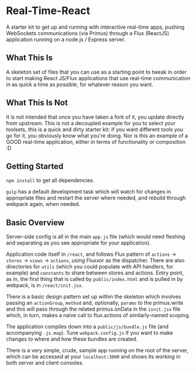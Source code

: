 # Real-Time-React

A starter kit to get up and running with interactive real-time apps, pushing WebSockets communications (via Primus) through a Flux (ReactJS) application running on a node.js / Express server.

## What This Is

A skeleton set of files that you can use as a starting point to tweak in order to start making React JS/Flux applications that use real-time communication in as quick a time as possible, for whatever reason you want.

## What This Is Not

It is not intended that once you have taken a fork of it, you update directly from upstream.  This is not a decoupled example for you to select your toolsets, this is a quick and dirty starter kit: if you want different tools you go for it, you obviously know what you're doing.  Nor is this an example of a GOOD real-time application, either in terms of functionality or composition :D

## Getting Started
`npm install` to get all dependencies.

`gulp` has a default development task which will watch for changes in appropriate files and restart the server where needed, and rebuild through webpack again, when needed.

## Basic Overview

Server-side config is all in the main `app.js` file (which would need fleshing and separating as you see appropriate for your application).

Application code itself in `/react`, and follows Flux pattern of `actions` -> `stores` -> `views` -> `actions`, using Fluxxor as the dispatcher.  There are also directories for `utils` (which you could populate with API handlers, for example) and `constants` to share between stores and actions.  Entry point, as in, the first thing that is called by `public/index.html` and is pulled in by webpack, is in `/react/init.jsx`.

There is a basic design pattern set up within the skeleton which involves passing an `actionGroup`, `method` and, optionally, `params` to the primus.write and this will pass through the related primus.onData in the `isnit.jsx` file which, in turn, makes a naïve call to flux.actions of similarly-named scoping.

The application compiles down into a `public/js/bundle.js` file (and accompanying `.js.map`).  Tune `webpack.config.js` if you want to make changes to where and how these bundles are created.

There is a very simple, crude, sample app running on the root of the server, which can be accessed at your `localhost:3000` and shows its working in both server and client consoles.
